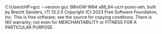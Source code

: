 C:\Users\HP>gcc --version
gcc (MinGW-W64 x86_64-ucrt-posix-seh, built by Brecht Sanders, r7) 13.2.0
Copyright (C) 2023 Free Software Foundation, Inc.
This is free software; see the source for copying conditions.  There is NO
warranty; not even for MERCHANTABILITY or FITNESS FOR A PARTICULAR PURPOSE.
